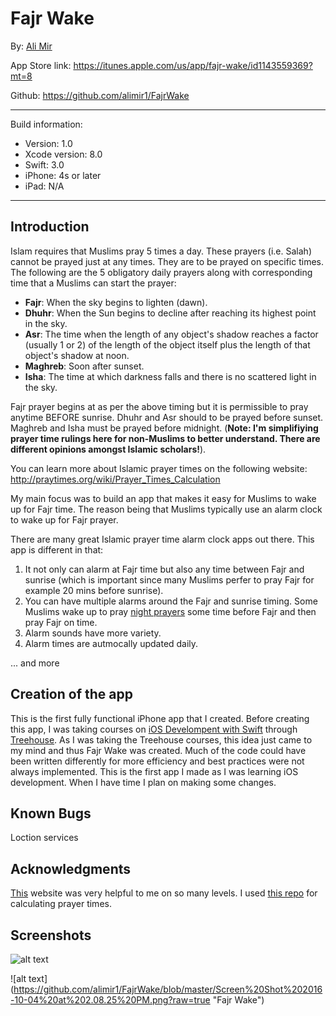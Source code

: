 # Fajr Wake

By: [Ali Mir](http://alimir.io)

App Store link: https://itunes.apple.com/us/app/fajr-wake/id1143559369?mt=8

Github: https://github.com/alimir1/FajrWake

___

Build information:

* Version: 1.0
* Xcode version: 8.0
* Swift: 3.0
* iPhone: 4s or later
* iPad: N/A

---

## Introduction

Islam requires that Muslims pray 5 times a day. These prayers (i.e. Salah) cannot be prayed just at any times. They are to be prayed on specific times. The following are the 5 obligatory daily prayers along with corresponding time that a Muslims can start the prayer:

* **Fajr**: When the sky begins to lighten (dawn).
* **Dhuhr**: When the Sun begins to decline after reaching its highest point in the sky.
* **Asr**: The time when the length of any object's shadow reaches a factor (usually 1 or 2) of the length of the object itself plus the length of that object's shadow at noon.
* **Maghreb**: Soon after sunset.
* **Isha**: The time at which darkness falls and there is no scattered light in the sky.

Fajr prayer begins at as per the above timing but it is permissible to pray anytime BEFORE sunrise. Dhuhr and Asr should to be prayed before sunset. Maghreb and Isha must be prayed before midnight. (**Note: I'm simplifiying prayer time rulings here for non-Muslims to better understand. There are different opinions amongst Islamic scholars!**).

You can learn more about Islamic prayer times on the following website: http://praytimes.org/wiki/Prayer_Times_Calculation

My main focus was to build an app that makes it easy for Muslims to wake up for Fajr time. The reason being that Muslims typically use an alarm clock to wake up for Fajr prayer.

There are many great Islamic prayer time alarm clock apps out there. This app is different in that:

1. It not only can alarm at Fajr time but also any time between Fajr and sunrise (which is important since many Muslims perfer to pray Fajr for example 20 mins before sunrise).
2. You can have multiple alarms around the Fajr and sunrise timing. Some Muslims wake up to pray [night prayers](https://www.al-islam.org/salatul-layl-h-t-kassamali/salatul-layl) some time before Fajr and then pray Fajr on time.
3. Alarm sounds have more variety.
4. Alarm times are autmocally updated daily.

... and more

## Creation of the app

This is the first fully functional iPhone app that I created. Before creating this app, I was taking courses on [iOS Develompent with Swift]((https://teamtreehouse.com/tracks/ios-development-with-swift-20)) through [Treehouse](https://teamtreehouse.com/). As I was taking the Treehouse courses, this idea just came to my mind and thus Fajr Wake was created.
Much of the code could have been written differently for more efficiency and best practices were not always implemented. This is the first app I made as I was learning iOS development. When I have time I plan on making some changes. 

## Known Bugs

Loction services

## Acknowledgments

[This](prayertimes.org) website was very helpful to me on so many levels. I used [this repo](https://github.com/alhazmy13/PrayerTimesSwift) for calculating prayer times.


## Screenshots

![alt text](https://github.com/alimir1/FajrWake/blob/master/Screen%20Shot%202016-10-04%20at%202.06.04%20PM.png?raw=true "Fajr Wake add alarm")



![alt text] (https://github.com/alimir1/FajrWake/blob/master/Screen%20Shot%202016-10-04%20at%202.08.25%20PM.png?raw=true "Fajr Wake")
